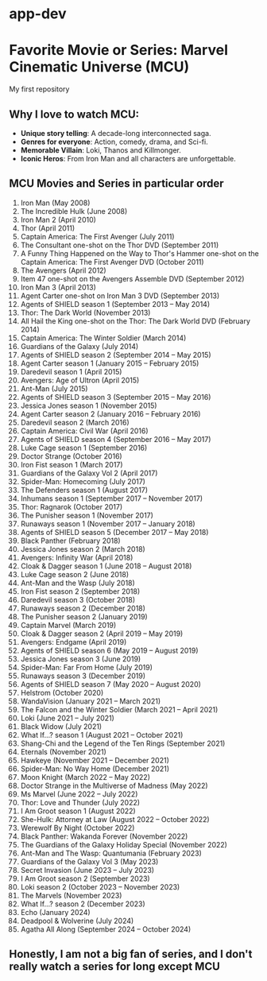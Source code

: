 # app-dev
# Favorite Movie or Series: **Marvel Cinematic Universe (MCU)**
My first repository

## Why I love to watch MCU:
- **Unique story telling**: A decade-long interconnected saga.
- **Genres for everyone**: Action, comedy, drama, and Sci-fi.
- **Memorable Villain**: Loki, Thanos and Killmonger.
- **Iconic Heros**: From Iron Man and all characters are unforgettable.

## MCU Movies and Series in particular order
1. Iron Man (May 2008)
2. The Incredible Hulk (June 2008)
3. Iron Man 2 (April 2010)
4. Thor (April 2011)
5. Captain America: The First Avenger (July 2011)
6. The Consultant one-shot on the Thor DVD (September 2011)
7. A Funny Thing Happened on the Way to Thor's Hammer one-shot on the Captain America: The First Avenger DVD (October 2011)
8. The Avengers (April 2012)
9. Item 47 one-shot on the Avengers Assemble DVD (September 2012)
10. Iron Man 3 (April 2013)
11. Agent Carter one-shot on Iron Man 3 DVD (September 2013)
12. Agents of SHIELD season 1 (September 2013 – May 2014)
13. Thor: The Dark World (November 2013)
14. All Hail the King one-shot on the Thor: The Dark World DVD (February 2014)
15. Captain America: The Winter Soldier (March 2014)
16. Guardians of the Galaxy (July 2014)
17. Agents of SHIELD season 2 (September 2014 – May 2015)
18. Agent Carter season 1 (January 2015 – February 2015)
19. Daredevil season 1 (April 2015)
20. Avengers: Age of Ultron (April 2015)
21. Ant-Man (July 2015)
22. Agents of SHIELD season 3 (September 2015 – May 2016)
23. Jessica Jones season 1 (November 2015)
24. Agent Carter season 2 (January 2016 – February 2016)
25. Daredevil season 2 (March 2016)
26. Captain America: Civil War (April 2016)
27. Agents of SHIELD season 4 (September 2016 – May 2017)
28. Luke Cage season 1 (September 2016)
29. Doctor Strange (October 2016)
30. Iron Fist season 1 (March 2017)
31. Guardians of the Galaxy Vol 2 (April 2017)
32. Spider-Man: Homecoming (July 2017)
33. The Defenders season 1 (August 2017)
34. Inhumans season 1 (September 2017 – November 2017)
35. Thor: Ragnarok (October 2017)
36. The Punisher season 1 (November 2017)
37. Runaways season 1 (November 2017 – January 2018)
38. Agents of SHIELD season 5 (December 2017 – May 2018)
39. Black Panther (February 2018)
40. Jessica Jones season 2 (March 2018)
41. Avengers: Infinity War (April 2018)
42. Cloak & Dagger season 1 (June 2018 – August 2018)
43. Luke Cage season 2 (June 2018)
44. Ant-Man and the Wasp (July 2018)
45. Iron Fist season 2 (September 2018)
46. Daredevil season 3 (October 2018)
47. Runaways season 2 (December 2018)
48. The Punisher season 2 (January 2019)
49. Captain Marvel (March 2019)
50. Cloak & Dagger season 2 (April 2019 – May 2019)
51. Avengers: Endgame (April 2019)
52. Agents of SHIELD season 6 (May 2019 – August 2019)
53. Jessica Jones season 3 (June 2019)
54. Spider-Man: Far From Home (July 2019)
55. Runaways season 3 (December 2019)
56. Agents of SHIELD season 7 (May 2020 – August 2020)
57. Helstrom (October 2020)
58. WandaVision (January 2021 – March 2021)
59. The Falcon and the Winter Soldier (March 2021 – April 2021)
60. Loki (June 2021 – July 2021)
61. Black Widow (July 2021)
62. What If...? season 1 (August 2021 – October 2021)
63. Shang-Chi and the Legend of the Ten Rings (September 2021)
64. Eternals (November 2021)
65. Hawkeye (November 2021 – December 2021)
66. Spider-Man: No Way Home (December 2021)
67. Moon Knight (March 2022 – May 2022)
68. Doctor Strange in the Multiverse of Madness (May 2022)
69. Ms Marvel (June 2022 – July 2022)
70. Thor: Love and Thunder (July 2022)
71. I Am Groot season 1 (August 2022)
72. She-Hulk: Attorney at Law (August 2022 – October 2022)
73. Werewolf By Night (October 2022)
74. Black Panther: Wakanda Forever (November 2022)
75. The Guardians of the Galaxy Holiday Special (November 2022)
76. Ant-Man and The Wasp: Quantumania (February 2023)
77. Guardians of the Galaxy Vol 3 (May 2023)
78. Secret Invasion (June 2023 – July 2023)
79. I Am Groot season 2 (September 2023)
80. Loki season 2 (October 2023 – November 2023)
81. The Marvels (November 2023)
82. What If...? season 2 (December 2023)
83. Echo (January 2024)
84. Deadpool & Wolverine (July 2024)
85. Agatha All Along (September 2024 – October 2024)

## Honestly, I am not a big fan of series, and I don't really watch a series for long except MCU 


  
